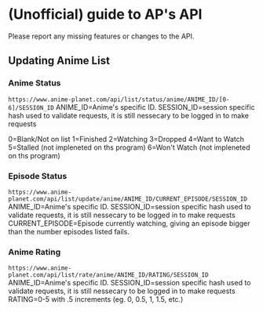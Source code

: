 # (Unofficial) guide to AP's API
Please report any missing features or changes to the API.

## Updating Anime List
### Anime Status
`https://www.anime-planet.com/api/list/status/anime/ANIME_ID/[0-6]/SESSION_ID`
ANIME_ID=Anime's specific ID.
SESSION_ID=session specific hash used to validate requests, it is still nessecary to be logged in to make requests

0=Blank/Not on list
1=Finished
2=Watching
3=Dropped
4=Want to Watch
5=Stalled (not impleneted on ths program)
6=Won't Watch (not impleneted on ths program)

### Episode Status
`https://www.anime-planet.com/api/list/update/anime/ANIME_ID/CURRENT_EPISODE/SESSION_ID`
ANIME_ID=Anime's specific ID.
SESSION_ID=session specific hash used to validate requests, it is still nessecary to be logged in to make requests
CURRENT_EPISODE=Episode currently watching, giving an episode bigger than the number episodes listed fails.

### Anime Rating
`https://www.anime-planet.com/api/list/rate/anime/ANIME_ID/RATING/SESSION_ID`
ANIME_ID=Anime's specific ID.
SESSION_ID=session specific hash used to validate requests, it is still nessecary to be logged in to make requests
RATING=0-5 with .5 increments (eg. 0, 0.5, 1, 1.5, etc.)
